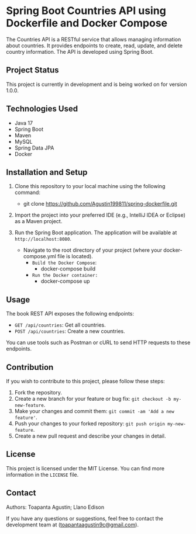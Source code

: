 # Spring Boot Countries API using Dockerfile and Docker Compose

The Countries API is a RESTful service that allows managing information about countries. It provides endpoints to create, read, update, and delete country information. The API is developed using Spring Boot.

## Project Status

This project is currently in development and is being worked on for version 1.0.0.

## Technologies Used

- Java 17
- Spring Boot
- Maven
- MySQL
- Spring Data JPA
- Docker

## Installation and Setup

1. Clone this repository to your local machine using the following command:
    + git clone https://github.com/Agustin199811/spring-dockerfile.git

2. Import the project into your preferred IDE (e.g., IntelliJ IDEA or Eclipse) as a Maven project.

3. Run the Spring Boot application. The application will be available at `http://localhost:8080`.
    - Navigate to the root directory of your project (where your docker-compose.yml file is located).
        - `Build the Docker Compose`:
            + docker-compose build
        - `Run the Docker container:`
            + docker-compose up

## Usage

The book REST API exposes the following endpoints:

- `GET /api/countries`: Get all countries.
- `POST /api/countries`: Create a new countries.

You can use tools such as Postman or cURL to send HTTP requests to these endpoints.

## Contribution

If you wish to contribute to this project, please follow these steps:

1. Fork the repository.
2. Create a new branch for your feature or bug fix: `git checkout -b my-new-feature`.
3. Make your changes and commit them: `git commit -am 'Add a new feature'`.
4. Push your changes to your forked repository: `git push origin my-new-feature`.
5. Create a new pull request and describe your changes in detail.

## License

This project is licensed under the MIT License. You can find more information in the `LICENSE` file.

## Contact
Authors: Toapanta Agustin; Llano Edison

If you have any questions or suggestions, feel free to contact the development team at (toapantaagustin9c@gmail.com).